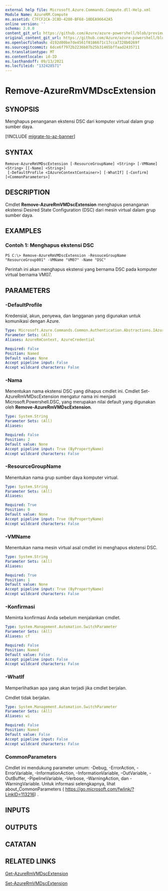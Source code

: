 ```yaml
---
external help file: Microsoft.Azure.Commands.Compute.dll-Help.xml
Module Name: AzureRM.Compute
ms.assetid: C7FCF2CA-2C8D-4280-BF68-10DEA96642A5
online version: ''
schema: 2.0.0
content_git_url: https://github.com/Azure/azure-powershell/blob/preview/src/ResourceManager/Compute/Stack/Commands.Compute/help/Remove-AzureRmVMDscExtension.md
original_content_git_url: https://github.com/Azure/azure-powershell/blob/preview/src/ResourceManager/Compute/Stack/Commands.Compute/help/Remove-AzureRmVMDscExtension.md
ms.openlocfilehash: d192d00be7de4561f8186671c17cca7328b0269f
ms.sourcegitcommit: 6dce6f7972b2236b87b25b31465bffaad2435711
ms.translationtype: MT
ms.contentlocale: id-ID
ms.lasthandoff: 09/13/2021
ms.locfileid: "132428571"
---
```

# Remove-AzureRmVMDscExtension

## SYNOPSIS
Menghapus penanganan ekstensi DSC dari komputer virtual dalam grup sumber daya.

[!INCLUDE [migrate-to-az-banner](../../includes/migrate-to-az-banner.md)]

## SYNTAX

```
Remove-AzureRmVMDscExtension [-ResourceGroupName] <String> [-VMName] <String> [[-Name] <String>]
 [-DefaultProfile <IAzureContextContainer>] [-WhatIf] [-Confirm] [<CommonParameters>]
```

## DESCRIPTION
Cmdlet **Remove-AzureRmVMDscExtension** menghapus penanganan ekstensi Desired State Configuration (DSC) dari mesin virtual dalam grup sumber daya.

## EXAMPLES

### Contoh 1: Menghapus ekstensi DSC
```
PS C:\> Remove-AzureRmVMDscExtension -ResouceGroupName "ResourceGroup001" -VMName "VM07" -Name "DSC"
```

Perintah ini akan menghapus ekstensi yang bernama DSC pada komputer virtual bernama VM07.

## PARAMETERS

### -DefaultProfile
Kredensial, akun, penyewa, dan langganan yang digunakan untuk komunikasi dengan Azure.

```yaml
Type: Microsoft.Azure.Commands.Common.Authentication.Abstractions.IAzureContextContainer
Parameter Sets: (All)
Aliases: AzureRmContext, AzureCredential

Required: False
Position: Named
Default value: None
Accept pipeline input: False
Accept wildcard characters: False
```

### -Nama
Menentukan nama ekstensi DSC yang dihapus cmdlet ini.
Cmdlet Set-AzureRmVMDscExtension mengatur nama ini menjadi Microsoft.Powershell.DSC, yang merupakan nilai default yang digunakan oleh **Remove-AzureRmVMDscExtension**.

```yaml
Type: System.String
Parameter Sets: (All)
Aliases: 

Required: False
Position: 2
Default value: None
Accept pipeline input: True (ByPropertyName)
Accept wildcard characters: False
```

### -ResourceGroupName
Menentukan nama grup sumber daya komputer virtual.

```yaml
Type: System.String
Parameter Sets: (All)
Aliases: 

Required: True
Position: 0
Default value: None
Accept pipeline input: True (ByPropertyName)
Accept wildcard characters: False
```

### -VMName
Menentukan nama mesin virtual asal cmdlet ini menghapus ekstensi DSC.

```yaml
Type: System.String
Parameter Sets: (All)
Aliases: 

Required: True
Position: 1
Default value: None
Accept pipeline input: True (ByPropertyName)
Accept wildcard characters: False
```

### -Konfirmasi
Meminta konfirmasi Anda sebelum menjalankan cmdlet.

```yaml
Type: System.Management.Automation.SwitchParameter
Parameter Sets: (All)
Aliases: cf

Required: False
Position: Named
Default value: False
Accept pipeline input: False
Accept wildcard characters: False
```

### -WhatIf
Memperlihatkan apa yang akan terjadi jika cmdlet berjalan.

Cmdlet tidak berjalan.

```yaml
Type: System.Management.Automation.SwitchParameter
Parameter Sets: (All)
Aliases: wi

Required: False
Position: Named
Default value: False
Accept pipeline input: False
Accept wildcard characters: False
```

### CommonParameters
Cmdlet ini mendukung parameter umum: -Debug, -ErrorAction, -ErrorVariable, -InformationAction, -InformationVariable, -OutVariable, -OutBuffer, -PipelineVariable, -Verbose, -WarningAction, dan -WarningVariable. Untuk informasi selengkapnya, lihat about_CommonParameters ( https://go.microsoft.com/fwlink/?LinkID=113216) .

## INPUTS

## OUTPUTS

## CATATAN

## RELATED LINKS

[Get-AzureRmVMDscExtension](./Get-AzureRmVMDscExtension.md)

[Set-AzureRmVMDscExtension](./Set-AzureRmVMDscExtension.md)


